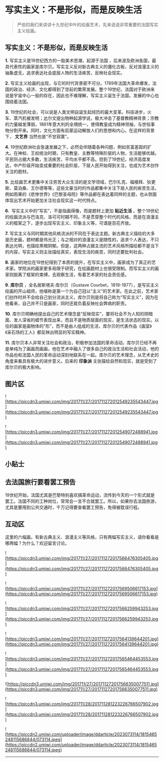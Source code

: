 # 写实主义：不是形似，而是反映生活

> 严伯钧我们来讲讲十九世纪中叶的绘画艺术，先来说说非常重要的法国写实主义绘画。

## 写实主义：不是形似，而是反映生活

 **1.** 写实主义是19世纪西方的一股美术思潮，起源于法国 ，后来波及欧洲各国，最具代表性的画家是库尔贝。写实主义反对新古典主义的僵化古板，反对浪漫主义的抽象虚无，追求表达社会底层人物的生活疾苦，反映社会现实。

 **2.** 写实主义绘画的出现，与它的时代背景密不可分。1789年法国大革命爆发，法国的政治、经济、文化都得到了空前的繁荣发展。整个19世纪，法国对于欧洲来说是宇宙中心一般的存在，因此也不难理解，写实主义诞生于法国，发展的中心也围绕着法国。

 **3.** 19世纪的社会，可以说是人类文明自诞生起经历的最大变革。科技进步，火车、蒸汽机被发明；达尔文提出物种起源学说，极大冲击了基督教精神背景；宗教的力量越发薄弱，1861年意大利的全境统一，使得教皇成为精神领袖，与世俗事物分割开来。同时，文化方面有启蒙运动解放人们的思想和内心。在这样的背景下， **文艺界** 当然也是“不甘寂寞”。

 **4.** 19世纪欧洲社会急速发展之下，必然会伴随着各种问题，例如贫富差距的扩大。在神权、王权统治时期，只有教皇、主教等特殊阶层的人物，生活能够优越。平民则占据大多数，生活疾苦，平均水平都不高。但到了19世纪，经济高度发达，中产阶级开始变成重要的社会阶层，下层人民开始得到关注，也成为艺术创作关注的题材。

 **5.** 比绘画艺术更集中关注劳苦大众生活的是文学领域，巴尔扎克、福楼拜、狄更斯、莫泊桑、王尔德等等，这些文豪当时的作品都集中关注下层人民的疾苦生活，例如雨果的《悲惨世界》《巴黎圣母院》等作品都在表达着同样的主题，也从侧面体现出艺术开始更加关注社会现实这一时代特点。

 **6.**  写实主义中的“写实”，不是指画得像，而是题材上更加 **贴近生活** 。整个19世纪的绘画流派与巴洛克、洛可可时期不同，不是贯穿整个时代的风格，而是在浪漫主义的框架之下，逐步出现写实主义、印象主义等，可谓是百花齐放。

 **7.** 写实主义与同时期其他风格流派的不同在于表达主题。新古典主义描绘的大多是历史画，题材都是伟光正；与之相对的浪漫主义是随性的，追求个人表达，不只表达光明，也描绘黑暗阴郁。但是，这两种占据主流的艺术风格所描绘都不是当下的内容，写实主义则主张描绘真实，表现生活的疾苦，同时还要批判社会。

 **8.** 画家的地位在19世纪得到了本质的提升，在写实主义中，画家成为了真正的艺术家。学院派的画家更多局限于研究，在绘画题材上也很受限制。而写实主义的画家则脱离了框架的束缚，去观察生活，有着艺术家的社会责任感。

 **9.**  **库尔贝** ，全名居斯塔夫·库尔贝（Gustave Courbet，1819-1877），是写实主义绘画的开山祖师，他堪称是第一个为自己冠以“主义”的艺术家。在此之前，艺术家们创作时并不会给自己划分流派主义，库尔贝则是将自己称为“写实主义”，因为在他看来，自己并不只是画家，同时还肩负着反映社会弊病的职责。

 **10.** 库尔贝明确地提出自己的艺术理念是“反映现实”，要将社会不为人知的阴暗面、发人深省的细节表现出来，而且不是物质层面的现实，是生活状态的现实。以往的画家是画物体的“形”，而不是由人组成的生活，库尔贝的代表作品《画室》《采石场的工人》都反映出明显的写实精神。

 **11.** 库尔贝本人非常关注社会和政治，积极参加法国的革命活动。库尔贝已经不再是单纯为了画画而画画，他在艺术中融入了很多自己的政治生活和社会活动，他的作品也和法国人民的革命运动深刻地联系在一起。库尔贝的艺术理念，从艺术史的角度来看具有极大的进步意义。后来的 **印象派** 主张描绘自然和现实，就是受到了库尔贝的极大影响。

## 图片区

![https://piccdn3.umiwi.com/img/201711/27/201711272012549235543447.jpg](https://piccdn3.umiwi.com/img/201711/27/201711272012549235543447.jpg)

![https://piccdn3.umiwi.com/img/201711/27/201711272012549072488941.jpg](https://piccdn3.umiwi.com/img/201711/27/201711272012549072488941.jpg)

## 小贴士

## 去法国旅行要看罢工预告

19世纪开始，法国尤其是巴黎特别喜欢搞革命运动，流传到今天的一个形式就是罢工。法国不同的工种岗位，常常会一言不合就罢工。所以，如果你去法国旅游，尤其是要用到公共交通时，千万记得要查看罢工预告，免得被耽误行程。

## 互动区

这里的六幅画，有新古典主义、浪漫主义等风格，只有两幅写实主义，请你看看是哪两幅？为什么？欢迎留言讨论。

![https://piccdn3.umiwi.com/img/201711/27/201711272017566476305405.jpg](https://piccdn3.umiwi.com/img/201711/27/201711272017566476305405.jpg)

![https://piccdn3.umiwi.com/img/201711/27/201711272017569506617153.jpg](https://piccdn3.umiwi.com/img/201711/27/201711272017569506617153.jpg)

![https://piccdn3.umiwi.com/img/201711/27/201711272017566259943253.jpg](https://piccdn3.umiwi.com/img/201711/27/201711272017566259943253.jpg)

![https://piccdn3.umiwi.com/img/201711/27/201711272017564139644201.jpg](https://piccdn3.umiwi.com/img/201711/27/201711272017564139644201.jpg)

![https://piccdn3.umiwi.com/img/201711/27/201711272017565464453553.jpg](https://piccdn3.umiwi.com/img/201711/27/201711272017565464453553.jpg)

![https://piccdn3.umiwi.com/img/201711/27/201711272017566350077511.jpg](https://piccdn3.umiwi.com/img/201711/27/201711272017566350077511.jpg)

![https://piccdn3.umiwi.com/img/201711/28/201711281223226766507902.jpg](https://piccdn3.umiwi.com/img/201711/28/201711281223226766507902.jpg)

![https://piccdn2.umiwi.com/uploader/image/ddarticle/2023073114/1815465248115686844/073114.jpeg](https://piccdn2.umiwi.com/uploader/image/ddarticle/2023073114/1815465248115686844/073114.jpeg)

---
